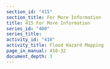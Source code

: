 ```yaml
---
section_id: "415"
section_title: For More Information
title: 415 For More Information
series_id: "400"
series_title: 
activity_id: "410"
activity_title: Flood Hazard Mapping
page_in_manual: 410-32
document_depth: 3
---
```

